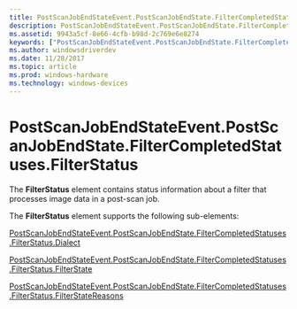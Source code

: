 ```yaml
---
title: PostScanJobEndStateEvent.PostScanJobEndState.FilterCompletedStatuses.FilterStatus
description: PostScanJobEndStateEvent.PostScanJobEndState.FilterCompletedStatuses.FilterStatus
ms.assetid: 9943a5cf-8e66-4cfb-b98d-2c769e6e8274
keywords: ["PostScanJobEndStateEvent.PostScanJobEndState.FilterCompletedStatuses.FilterStatus"]
ms.author: windowsdriverdev
ms.date: 11/28/2017
ms.topic: article
ms.prod: windows-hardware
ms.technology: windows-devices
---
```


# PostScanJobEndStateEvent.PostScanJobEndState.FilterCompletedStatuses.FilterStatus


The **FilterStatus** element contains status information about a filter that processes image data in a post-scan job.

The **FilterStatus** element supports the following sub-elements:

[PostScanJobEndStateEvent.PostScanJobEndState.FilterCompletedStatuses.FilterStatus.Dialect](postscanjobendstateevent-postscanjobendstate-filtercompletedstatuses-f.md)

[PostScanJobEndStateEvent.PostScanJobEndState.FilterCompletedStatuses.FilterStatus.FilterState](postscanjobendstateevent-postscanjobendstate-filtercompletedstatuses-f5.md)

[PostScanJobEndStateEvent.PostScanJobEndState.FilterCompletedStatuses.FilterStatus.FilterStateReasons](postscanjobendstateevent-postscanjobendstate-filtercompletedstatuses-f4.md)

 

 





